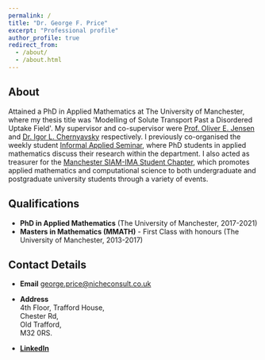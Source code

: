 ```yaml
---
permalink: /
title: "Dr. George F. Price"
excerpt: "Professional profile"
author_profile: true
redirect_from: 
  - /about/
  - /about.html
---
```


## About
Attained a PhD in Applied Mathematics at The University of Manchester, where my thesis title was 'Modelling of Solute Transport Past a Disordered Uptake Field'. My supervisor and co-supervisor were [Prof. Oliver E. Jensen](https://personalpages.manchester.ac.uk/staff/oliver.jensen/) and [Dr. Igor L. Chernyavsky](http://math-biophys.info/wiki/) respectively. I previously co-organised the weekly student [Informal Applied Seminar](http://events.manchester.ac.uk/calendar/tag:ser-se-maths-appliedinformal/), where PhD students in applied mathematics discuss their research within the department. I also acted as treasurer for the [Manchester SIAM-IMA Student Chapter](https://www.maths.manchester.ac.uk/~siam/), which promotes applied mathematics and computational science to both undergraduate and postgraduate university students through a variety of events.

## Qualifications

- **PhD in Applied Mathematics** (The University of Manchester, 2017-2021)
- **Masters in Mathematics (MMATH)** - First Class with honours (The University of Manchester, 2013-2017)

## Contact Details

- **Email** george.price@nicheconsult.co.uk

- **Address** <br/>
4th Floor, Trafford House, <br/> 
Chester Rd, <br/> 
Old Trafford, <br/> 
M32 0RS.

- **[LinkedIn](https://uk.linkedin.com/in/gfprice)**
